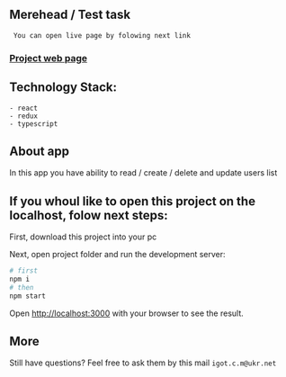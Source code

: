 ## Merehead / Test task

``` You can open live page by folowing next link```
### [Project web page](https://mykh-merehead.netlify.app/)


## Technology Stack:
```
- react
- redux
- typescript
```


## About app
In this app you have ability to read / create / delete and update users list


## If you whoul like to open this project on the localhost, folow next steps:

First, download this project into your pc

Next, open project folder and run the development server:

```bash
# first
npm i
# then
npm start
```

Open [http://localhost:3000](http://localhost:3000) with your browser to see the result.


## More
Still have questions? Feel free to ask them by this mail ```igot.c.m@ukr.net```